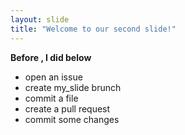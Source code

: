 ```yaml
---
layout: slide
title: "Welcome to our second slide!"
---
```

**Before , I did below**
* open an issue
* create my_slide brunch
* commit a file 
* create a pull request 
* commit some changes 
